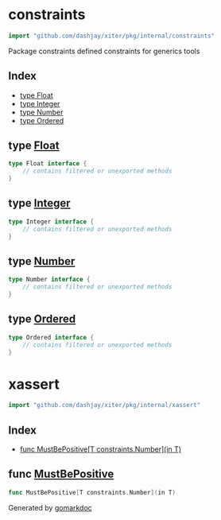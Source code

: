 <!-- Code generated by gomarkdoc. DO NOT EDIT -->

# constraints

```go
import "github.com/dashjay/xiter/pkg/internal/constraints"
```

Package constraints defined constraints for generics tools

## Index

- [type Float](<#Float>)
- [type Integer](<#Integer>)
- [type Number](<#Number>)
- [type Ordered](<#Ordered>)


<a name="Float"></a>
## type [Float](<https://github.com/dashjay/xiter/blob/main/pkg/internal/constraints/constraints.go#L4-L6>)



```go
type Float interface {
    // contains filtered or unexported methods
}
```

<a name="Integer"></a>
## type [Integer](<https://github.com/dashjay/xiter/blob/main/pkg/internal/constraints/constraints.go#L8-L10>)



```go
type Integer interface {
    // contains filtered or unexported methods
}
```

<a name="Number"></a>
## type [Number](<https://github.com/dashjay/xiter/blob/main/pkg/internal/constraints/constraints.go#L12-L14>)



```go
type Number interface {
    // contains filtered or unexported methods
}
```

<a name="Ordered"></a>
## type [Ordered](<https://github.com/dashjay/xiter/blob/main/pkg/internal/constraints/constraints.go#L16-L18>)



```go
type Ordered interface {
    // contains filtered or unexported methods
}
```

# xassert

```go
import "github.com/dashjay/xiter/pkg/internal/xassert"
```

## Index

- [func MustBePositive\[T constraints.Number\]\(in T\)](<#MustBePositive>)


<a name="MustBePositive"></a>
## func [MustBePositive](<https://github.com/dashjay/xiter/blob/main/pkg/internal/xassert/xassert.go#L9>)

```go
func MustBePositive[T constraints.Number](in T)
```



Generated by [gomarkdoc](<https://github.com/princjef/gomarkdoc>)
